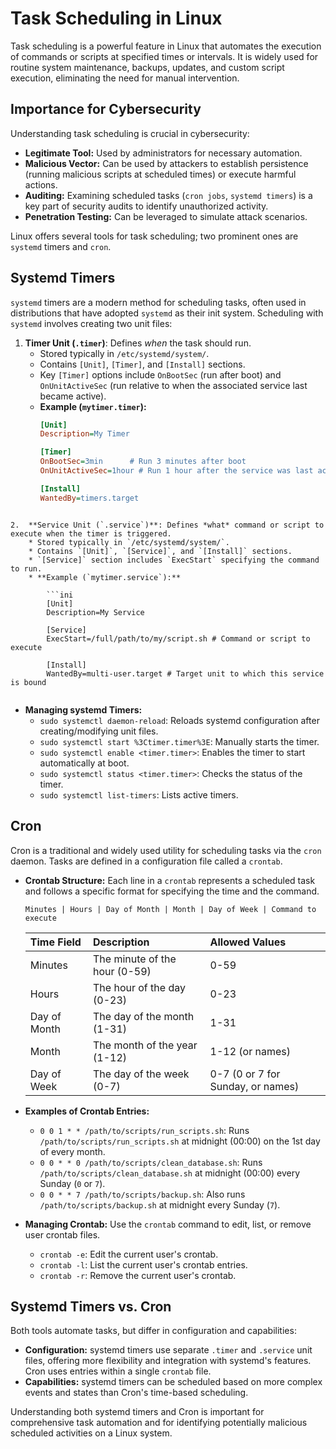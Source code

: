 # Task Scheduling in Linux

Task scheduling is a powerful feature in Linux that automates the execution of commands or scripts at specified times or intervals. It is widely used for routine system maintenance, backups, updates, and custom script execution, eliminating the need for manual intervention.

## Importance for Cybersecurity

Understanding task scheduling is crucial in cybersecurity:

* **Legitimate Tool:** Used by administrators for necessary automation.
* **Malicious Vector:** Can be used by attackers to establish persistence (running malicious scripts at scheduled times) or execute harmful actions.
* **Auditing:** Examining scheduled tasks (`cron jobs`, `systemd timers`) is a key part of security audits to identify unauthorized activity.
* **Penetration Testing:** Can be leveraged to simulate attack scenarios.

Linux offers several tools for task scheduling; two prominent ones are `systemd` timers and `cron`.

## Systemd Timers

`systemd` timers are a modern method for scheduling tasks, often used in distributions that have adopted `systemd` as their init system. Scheduling with `systemd` involves creating two unit files:

1.  **Timer Unit (`.timer`)**: Defines *when* the task should run.
    * Stored typically in `/etc/systemd/system/`.
    * Contains `[Unit]`, `[Timer]`, and `[Install]` sections.
    * Key `[Timer]` options include `OnBootSec` (run after boot) and `OnUnitActiveSec` (run relative to when the associated service last became active).
    * **Example (`mytimer.timer`):**
        ```ini
        [Unit]
        Description=My Timer

        [Timer]
        OnBootSec=3min      # Run 3 minutes after boot
        OnUnitActiveSec=1hour # Run 1 hour after the service was last active

        [Install]
        WantedBy=timers.target
```

2.  **Service Unit (`.service`)**: Defines *what* command or script to execute when the timer is triggered.
    * Stored typically in `/etc/systemd/system/`.
    * Contains `[Unit]`, `[Service]`, and `[Install]` sections.
    * `[Service]` section includes `ExecStart` specifying the command to run.
    * **Example (`mytimer.service`):**

        ```ini
        [Unit]
        Description=My Service

        [Service]
        ExecStart=/full/path/to/my/script.sh # Command or script to execute

        [Install]
        WantedBy=multi-user.target # Target unit to which this service is bound
        
```

* **Managing systemd Timers:**
    * `sudo systemctl daemon-reload`: Reloads systemd configuration after creating/modifying unit files.
    * `sudo systemctl start %3Ctimer.timer%3E`: Manually starts the timer.
    * `sudo systemctl enable <timer.timer>`: Enables the timer to start automatically at boot.
    * `sudo systemctl status <timer.timer>`: Checks the status of the timer.
    * `sudo systemctl list-timers`: Lists active timers.

## Cron

Cron is a traditional and widely used utility for scheduling tasks via the `cron` daemon. Tasks are defined in a configuration file called a `crontab`.

* **Crontab Structure:** Each line in a `crontab` represents a scheduled task and follows a specific format for specifying the time and the command.
    ```
    Minutes | Hours | Day of Month | Month | Day of Week | Command to execute
    ```
	| Time Field    | Description                     | Allowed Values   |
    | :------------ | :------------------------------ | :--------------- |
	| Minutes        | The minute of the hour (0-59)   | 0-59             |
	| Hours            | The hour of the day (0-23)      | 0-23             |
	| Day of Month  | The day of the month (1-31)     | 1-31             |
	| Month         | The month of the year (1-12)    | 1-12 (or names)  |
	| Day of Week   | The day of the week (0-7)       | 0-7 (0 or 7 for Sunday, or names) |

* **Examples of Crontab Entries:**
    * `0 0 1 * * /path/to/scripts/run_scripts.sh`: Runs `/path/to/scripts/run_scripts.sh` at midnight (00:00) on the 1st day of every month.
    * `0 0 * * 0 /path/to/scripts/clean_database.sh`: Runs `/path/to/scripts/clean_database.sh` at midnight (00:00) every Sunday (`0` or `7`).
    * `0 0 * * 7 /path/to/scripts/backup.sh`: Also runs `/path/to/scripts/backup.sh` at midnight every Sunday (`7`).

* **Managing Crontab:** Use the `crontab` command to edit, list, or remove user crontab files.
    * `crontab -e`: Edit the current user's crontab.
    * `crontab -l`: List the current user's crontab entries.
    * `crontab -r`: Remove the current user's crontab.

## Systemd Timers vs. Cron

Both tools automate tasks, but differ in configuration and capabilities:

* **Configuration:** systemd timers use separate `.timer` and `.service` unit files, offering more flexibility and integration with systemd's features. Cron uses entries within a single `crontab` file.
* **Capabilities:** systemd timers can be scheduled based on more complex events and states than Cron's time-based scheduling.

Understanding both systemd timers and Cron is important for comprehensive task automation and for identifying potentially malicious scheduled activities on a Linux system.